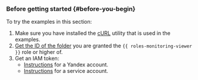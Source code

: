 ### Before getting started {#before-you-begin}

To try the examples in this section:

1. Make sure you have installed the [cURL](https://curl.haxx.se) utility that is used in the examples.
1. [Get the ID of the folder](../../resource-manager/operations/folder/get-id.md) you are granted the `{{ roles-monitoring-viewer }}` role or higher of.
1. Get an IAM token:
    * [Instructions](../../iam/operations/iam-token/create.md) for a Yandex account.
    * [Instructions](../../iam/operations/iam-token/create-for-sa.md) for a service account.